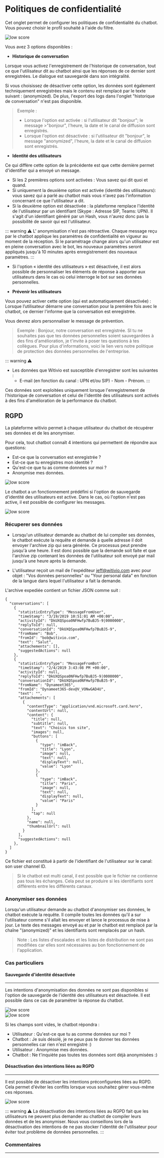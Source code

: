 # Politiques de confidentialité

Cet onglet permet de configurer les politiques de confidentialité du chatbot. Vous pouvez choisir le profil souhaité à l'aide du filtre.

<div class="image_center">
  <img :src="$withBase('/assets/img/fr/parametres/confiden1.png')" alt="low score">
</div>


Vous avez 3 options disponibles :


* **Historique de conversation**

Lorsque vous activez l'enregistrement de l'historique de conversation, tout ce que l'utilisateur dit au chatbot ainsi que les réponses de ce dernier sont enregistrées. Le dialogue est sauvegardé dans son intégralité.

Si vous choisissez de désactiver cette option, les données sont également techniquement enregistrées mais le contenu est remplacé par le texte suivant : (anonymized). De plus, l'export des logs dans l'onglet "historique de conversation" n'est pas disponible.

>Exemple :
>-   Lorsque l'option est activée : si l'utilisateur dit "bonjour"; le message >"bonjour", l'heure, la date et le canal de diffusion sont enregistrés.
>-   Lorsque l'option est désactivée : si l'utilisateur dit "bonjour", le message "anonymized", l'heure, la date et le canal de diffusion sont enregistrés.

* **Identité des utilisateurs**

Ce qui diffère cette option de la précédente est que cette dernière permet d'identifier qui a envoyé un message.

-   Si les 2 premières options sont activées : Vous savez qui dit quoi et quand.
-   Si uniquement la deuxième option est activée (identité des utilisateurs): vous savez qui a parlé au chatbot mais vous n'avez pas l'information concernant ce que l'utilisateur a dit.
-   Si la deuxième option est désactivée : la plateforme remplace l'identité de l'utilisateur par un identifiant (Skype : Adresse SIP, Teams: UPN). Il s'agit d'un identifiant généré par un Hash, vous n'aurez donc pas la possibilité de savoir qui est l'utilisateur.

::: warning ⚠️
L' anonymisation n'est pas rétroactive. Chaque message reçu par le chatbot applique les paramètres de confidentialité en vigueur au moment de la réception. Si le paramétrage change alors qu'un utilisateur est en pleine conversation avec le bot, les nouveaux paramètres seront appliqués jusqu'à 10 minutes après enregistrement des nouveaux paramètres.
:::

-   Si l'option « identité des utilisateurs » est désactivée, il est alors possible de personnaliser les éléments de réponse à apporter aux utilisateurs dans le cas où celui interroge le bot sur ses données personnelles.

* **Prévenir les utilisateurs**

Vous pouvez activer cette option (qui est automatiquement désactivée) : Lorsque l’utilisateur démarre une conversation pour la première fois avec le chatbot, ce dernier l'informe que la conversation est enregistrée.

Vous devrez alors personnaliser le message de prévention.

>Exemple : Bonjour, notre conversation est enregistrée. SI tu ne souhaites pas que tes données personnelles soient sauvegardées à des fins d'amélioration, je t'invite à poser tes questions à tes collègues. Pour plus d'informations, voici le lien vers notre politique de protection des données personnelles de l'entreprise.

::: warning ⚠️
* Les données que Witivio est susceptible d'enregistrer sont les suivantes :
  * E-mail (en fonction du canal : UPN et/ou SIP) - Nom - Prénom.
:::

Ces données sont exploitées uniquement lorsque l'enregistrement de l'historique de conversation et celui de l'identité des utilisateurs sont activés à des fins d'amélioration de la performance du chatbot.


## RGPD

La plateforme witivio permet à chaque utilisateur du chatbot de récupérer ses données et de les anonymiser.

Pour cela, tout chatbot connaît 4 intentions qui permettent de répondre aux questions:

* Est-ce que la conversation est enregistrée ?
* Est-ce que tu enregistres mon identité ?
* Qu'est-ce que tu as comme données sur moi ?
* Anonymise mes données.

<div class="image_center">
  <img :src="$withBase('/assets/img/fr/parametres/rgpd1.png')" alt="low score">
</div>


Le chatbot a un fonctionnement prédéfini si l'option de sauvegarde d'identité des utilisateurs est active. Dans le cas, où l'option n'est pas active, il est possible de configurer les messages.

<div class="image_center">
  <img :src="$withBase('/assets/img/fr/parametres/rgpd2.png')" alt="low score">
</div>


### Récuperer ses données

* Lorsqu'un utilisateur demande au chatbot de lui compiler ses données, le chatbot exécute la requête et demande à quelle adresse il doit envoyer l'archive zip qui sera générée. Ce processus peut prendre jusqu'à une heure. Il est donc possible que la demande soit faite et que l'archive zip contenant les données de l'utilisateur soit envoyé par mail jusqu'à une heure après la demande.

* L'utilisateur reçoit un mail de l'expéditeur jeff@witivio.com avec pour objet : "Vos données personnelles" ou "Your personal data" en fonction de la langue dans lequel l'utilisateur a fait la demande.

L'archive expediée contient un fichier JSON comme suit :

```
{
  "conversations": [
    {
      "statisticEntryType": "MessageFromUser",
      "timeStamp": "3/19/2019 10:51:01 AM +00:00",
      "activityId": "DkUXQSpoa0NFHwfp7BuBJ5-9|0000000",
      "replyToId": null,
      "conversationId": "DkUXQSpoa0NFHwfp7BuBJ5-9",
      "fromName": "Bob",
      "fromId": "bob@witivio.com",
      "text": "Salut",
      "attachements": [],
      "suggestedActions": null
    },
    {
      "statisticEntryType": "MessageFromBot",
      "timeStamp": "2/4/2019 3:43:08 PM +00:00",
      "activityId": null,
      "replyToId": "DkUXQSpoa0NFHwfp7BuBJ5-9|0000000",
      "conversationId": "DkUXQSpoa0NFHwfp7BuBJ5-9",
      "fromName": "Dynameet365",
      "fromId": "Dynameet365-dev@V_VONwGAD4U",
      "text": "",
      "attachements": [
        {
          "contentType": "application/vnd.microsoft.card.hero",
          "contentUrl": null,
          "content": {
            "title": null,
            "subtitle": null,
            "text": "Choisis ton site",
            "images": null,
            "buttons": [
              {
                "type": "imBack",
                "title": "Lyon",
                "image": null,
                "text": null,
                "displayText": null,
                "value": "Lyon"
              },
              {
                "type": "imBack",
                "title": "Paris",
                "image": null,
                "text": null,
                "displayText": null,
                "value": "Paris"
              }
            ],
            "tap": null
          },
          "name": null,
          "thumbnailUrl": null
        }
      ],
      "suggestedActions": null
    },
  ]
}
```

Ce fichier est constitué à partir de l'identifiant de l'utilisateur sur le canal: son user channel ID.


>Si le chatbot est multi canal, il est possible que le fichier ne contienne pas tous les échanges. Cela peut se produire si les identifiants sont différents entre les différents canaux.

### Anonymiser ses données

Lorsqu'un utilisateur demande au chatbot d'anonymiser ses données, le chatbot exécute la requête. Il compile toutes les données qu'il a sur l'utilisateur comme s'il allait les envoyer et lance le processus de mise à jour. Le texte des messages envoyé au et par le chatbot est remplacé par la chaîne "(anonymized)" et les identifiants sont remplacés par un hash.


>Note : Les listes d'escalades et les listes de distribution ne sont pas modifiées car elles sont nécessaires au bon fonctionnement de l'application.


### Cas particuliers

#### Sauvegarde d'identité désactivée
---

Les intentions d'anonymisation des données ne sont pas disponibles si l'option de sauvegarde de l'identité des utilisateurs est désactivée. Il est possible dans ce cas de paramétrer la réponse du chatbot.

<div class="image_center">
  <img :src="$withBase('/assets/img/fr/parametres/rgpd3.png')" alt="low score">
</div>

<div class="image_center">
  <img :src="$withBase('/assets/img/fr/parametres/rgpd4.png')" alt="low score">
</div>


Si les champs sont vides, le chatbot répondra :

* Utilisateur : Qu'est-ce que tu as comme données sur moi ?
* Chatbot : Je suis désolé, je ne peux pas te donner tes données personnelles car rien n'est enregistré :)
* Utilisateur : Anonymise mes données.
* Chatbot : Ne t'inquiète pas toutes tes données sont déjà anonymisées :)

#### Désactivation des intentions liées au RGPD
---

Il est possible de désactiver les intentions préconfigurées liées au RGPD. Cela permet d'éviter les conflits lorsque vous souhaitez gérer vous-même ces réponses.

<div class="image_center">
  <img :src="$withBase('/assets/img/fr/parametres/rgpd5.png')" alt="low score">
</div>

::: warning ⚠️
La désactivation des intentions liées au RGPD fait que les utilisateurs ne peuvent plus demander au chatbot de compiler leurs données et de les anonymiser. Nous vous conseillons lors de la désactivation des intentions de ne pas stocker l'identité de l'utilisateur pour éviter tout problème de données personnelles.
:::



### Commentaires
---

<Commentaire />
